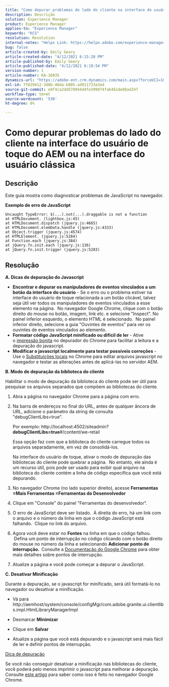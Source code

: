 ```yaml
---
title: "Como depurar problemas do lado do cliente na interface do usuário de toque AEM ou na interface do usuário clássica"
description: Descrição
solution: Experience Manager
product: Experience Manager
applies-to: "Experience Manager"
keywords: "KCS"
resolution: Resolution
internal-notes: "Helpx Link: https://helpx.adobe.com/experience-manager/kb/How-to-debug-javascript-errors-in-AEM.html"
bug: false
article-created-by: Emily Geary
article-created-date: "4/12/2021 6:15:20 PM"
article-published-by: Emily Geary
article-published-date: "4/12/2021 6:19:54 PM"
version-number: 1
article-number: KA-16935
dynamics-url: "https://adobe-ent.crm.dynamics.com/main.aspx?forceUCI=1&pagetype=entityrecord&etn=knowledgearticle&id=2eb50a08-bb9b-eb11-b1ac-000d3a3680d8"
exl-id: 7f829412-3d0b-46da-b805-ad911733a3ed
source-git-commit: e8f4ca2dd578944d4fe399074fab461de88ad247
workflow-type: tm+mt
source-wordcount: '530'
ht-degree: 0%

---
```


# Como depurar problemas do lado do cliente na interface do usuário de toque do AEM ou na interface do usuário clássica

## Descrição


Este guia mostra como diagnosticar problemas de JavaScript no navegador.

<b>Exemplo de erro de JavaScript</b>




```
Uncaught TypeError: $(...).not(...).draggable is not a function
at HTMLDocument. (lightbox.js:45)
at HTMLDocument.dispatch (jquery.js:4665)
at HTMLDocument.elemData.handle (jquery.js:4333)
at Object.trigger (jquery.js:4574)
at HTMLElement. (jquery.js:5284)
at Function.each (jquery.js:384)
at jQuery.fn.init.each (jquery.js:136)
at jQuery.fn.init.trigger (jquery.js:5283)
```



## Resolução


<b>A. Dicas de depuração do Javascript</b>

- <b>Encontrar e depurar os manipuladores de eventos vinculados a um botão da interface do usuário</b> - Se o erro ou o problema estiver na interface do usuário de toque relacionada a um botão clicável, talvez seja útil ver todos os manipuladores de eventos vinculados a esse elemento na página.  No navegador Google Chrome, clique com o botão direito do mouse no botão, imagem, link etc. e selecione &quot;Inspect&quot;. No painel inferior esquerdo, o elemento HTML é selecionado.  No painel inferior direito, selecione a guia &quot;Ouvintes de eventos&quot; para ver os ouvintes de eventos vinculados ao elemento.
- <b>Formatar código JavaScript minificado ou difícil de ler</b> - Ative o [impressão bonita](https://developers.google.com/web/tools/chrome-devtools/javascript/pretty-print) no depurador do Chrome para facilitar a leitura e a depuração do javascript.
- <b>Modificar o javascript localmente para testar possíveis correções</b> - Use o [Substituições locais](https://developers.google.com/web/updates/2018/01/devtools#overrides) no Chrome para editar arquivos javascript no navegador e testar as alterações antes de aplicá-las no servidor AEM.


<b>B. Modo de depuração da biblioteca do cliente</b>

Habilitar o modo de depuração da biblioteca do cliente pode ser útil para pesquisar os arquivos separados que compõem as bibliotecas do cliente.

1. Abra a página no navegador Chrome para a página com erro.
2. Na barra de endereços no final do URL, antes de qualquer âncora de URL, adicione o parâmetro da string de consulta &quot;debugClientLibs=true&quot;.

   Por exemplo: http://localhost:4502/siteadmin?<b>debugClientLibs=true</b>#/content/we-retail

   Essa opção faz com que a biblioteca do cliente carregue todos os arquivos separadamente, em vez de consolidá-los.

   Na interface do usuário de toque, ativar o modo de depuração das bibliotecas do cliente pode quebrar a página.  No entanto, ele ainda é um recurso útil, pois pode ser usado para exibir qual arquivo na biblioteca do cliente contém a linha de código específica que você está depurando.
3. No navegador Chrome (no lado superior direito), acesse <b>Ferramentas =Mais Ferramentas =Ferramentas do Desenvolvedor</b>
4. Clique em &quot;Console&quot; do painel &quot;Ferramentas do desenvolvedor&quot;.
5. O erro de JavaScript deve ser listado.  À direita do erro, há um link com o arquivo e o número da linha em que o código JavaScript está falhando.  Clique no link do arquivo.
6. Agora você deve estar no <b>Fontes</b> na linha em que o código falhou.  Defina um ponto de interrupção no código clicando com o botão direito do mouse no número da linha e selecionando <b>Adicionar ponto de interrupção.  </b>Consulte a [Documentação do Google Chrome](https://developers.google.com/web/tools/chrome-devtools/javascript/breakpoints) para obter mais detalhes sobre pontos de interrupção.
7. Atualize a página e você pode começar a depurar o JavaScript.


<b>C. Desativar Minificação</b>

Durante a depuração, se o javascript for minificado, será útil formatá-lo no navegador ou desativar a minificação.

- Vá para http://aemhost/system/console/configMgr/com.adobe.granite.ui.clientlibs.impl.HtmlLibraryManagerImpl


- Desmarcar <b>Minimizar</b>


- Clique em <b>Salvar</b>


- Atualize a página que você está depurando e o javascript será mais fácil de ler e definir pontos de interrupção.


<u>Dica de depuração</u>

Se você não conseguir desativar a minificação nas bibliotecas do cliente, você poderá pelo menos imprimir o javascript para melhorar a depuração. Consulte [este artigo](https://developers.google.com/web/tools/chrome-devtools/javascript/pretty-print) para saber como isso é feito no navegador Google Chrome.
